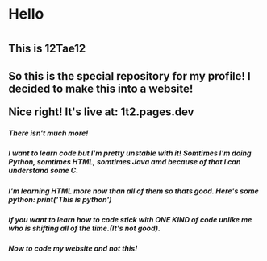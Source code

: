 <DOCTYPE html>
<h1>Hello<h1/>
 <h2>This is 12Tae12<h2/>
       <p>So this is the special repository for my profile! I decided to make this into a website!<p/>
Nice right!
  It's live at: 1t2.pages.dev
<h5>There isn't much more!<h5/>
<h5>I want to learn code but I'm pretty unstable with it! Somtimes I'm doing Python, somtimes HTML, somtimes Java amd because of that I can understand some C.<h5/>
 <h5>I'm learning HTML more now than all of them so thats good. Here's some python: print('This is python')<h5/>
  <h5>If you want to learn how to code stick with ONE KIND of code unlike me who is shifting all of the time.(It's not good).<h5/>
   <h5>Now to code my website and not this!<h5/>
